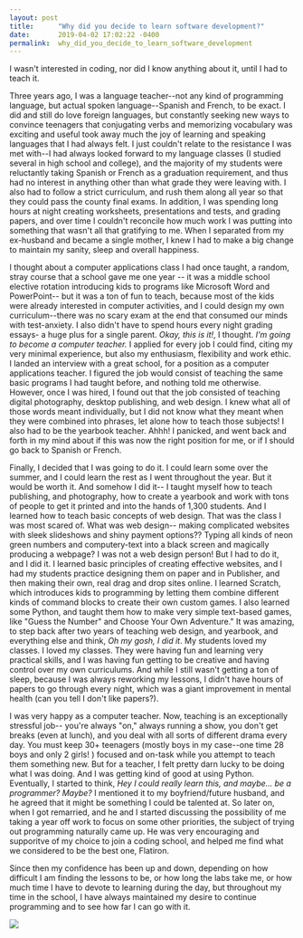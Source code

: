 ```yaml
---
layout: post
title:      "Why did you decide to learn software development?"
date:       2019-04-02 17:02:22 -0400
permalink:  why_did_you_decide_to_learn_software_development
---
```



I wasn't interested in coding, nor did I know anything about it, until I had to teach it.  

Three years ago, I was a language teacher--not any kind of programming language, but actual spoken language--Spanish and French, to be exact.  I did and still do love foreign languages, but constantly seeking new ways to convince teenagers that conjugating verbs and memorizing vocabulary was exciting and useful took away much the joy of learning and speaking languages that I had always felt.  I just couldn't relate to the resistance I was met with--I had always looked forward to my language classes (I studied several in high school and college), and the majority of my students were reluctantly taking Spanish or French as a graduation requirement, and thus had no interest in anything other than what grade they were leaving with.  I also had to follow a strict curriculum, and rush them along all year so that they could pass the county final exams.  In addition, I was spending long hours at night creating worksheets, presentations and tests, and grading papers, and over time I couldn't reconcile how much work I was putting into something that wasn't all that gratifying to me.  When I separated from my ex-husband and became a single mother, I knew I had to make a big change to maintain my sanity, sleep and overall happiness.  

I thought about a computer applications class I had once taught, a random, stray course that a school gave me one year -- it was a middle school elective rotation introducing kids to programs like Microsoft Word and PowerPoint-- but it was a ton of fun to teach, because most of the kids were already interested in computer activities, and I could design my own curriculum--there was no scary exam at the end that consumed our minds with test-anxiety.  I also didn't have to spend hours every night grading essays- a huge plus for a single parent.  *Okay, this is it!*, I thought.  *I'm going to become a computer teacher.*  I applied for every job I could find, citing my very minimal experience, but also my enthusiasm, flexibility and work ethic.  I landed an interview with a great school, for a position as a computer applications teacher.  I figured the job would consist of teaching the same basic programs I had taught before, and nothing told me otherwise.  However, once I was hired, I found out that the job consisted of teaching digital photography, desktop publishing, and web design.  I knew what all of those words meant individually, but I did not know what they meant when they were combined into phrases, let alone how to teach those subjects!  I also had to be the yearbook teacher.  Ahhh!  I panicked, and went back and forth in my mind about if this was now the right position for me, or if I should go back to Spanish or French.  

Finally, I decided that I was going to do it.  I could learn some over the summer, and I could learn the rest as I went throughout the year.  But it would be worth it.  And somehow I did it-- I taught myself how to teach publishing, and photography, how to create a yearbook and work with tons of people to get it printed and into the hands of 1,300 students.  And I learned how to teach basic concepts of web design.  That was the class I was most scared of.  What was web design-- making complicated websites with sleek slideshows and shiny payment options??  Typing all kinds of neon green numbers and computery-text into a black screen and magically producing a webpage?  I was not a web design person!  But I had to do it, and I did it.  I learned basic principles of creating effective websites, and I had my students practice designing them on paper and in Publisher, and then making their own, real drag and drop sites online.  I learned Scratch, which introduces kids to programming by letting them combine different kinds of command blocks to create their own custom games.  I also learned some Python, and taught them how to make very simple text-based games, like "Guess the Number" and Choose Your Own Adventure."  It was amazing, to step back after two years of teaching web design, and yearbook, and everything else and think, *Oh my gosh, I did it*.  My students loved my classes.  I loved my classes.  They were having fun and learning very practical skills, and I was having fun getting to be creative and having control over my own curriculums.  And while I still wasn't getting a ton of sleep, because I was always reworking my lessons, I didn't have hours of papers to go through every night, which was a giant improvement in mental health (can you tell I don't like papers?).  

I was very happy as a computer teacher.  Now, teaching is an exceptionally stressful job-- you're always "on," always running a show, you don't get breaks (even at lunch), and you deal with all sorts of different drama every day.  You must keep 30+ teenagers (mostly boys in my case--one time 28 boys and only 2 girls! ) focused and on-task while you attempt to teach them something new.  But for a teacher, I felt pretty darn lucky to be doing what I was doing.  And I was getting kind of good at using Python.  Eventually, I started to think, *Hey I could really learn this, and maybe... be a programmer?  Maybe?*  I mentioned it to my boyfriend/future husband, and he agreed that it might be something I could be talented at.  So later on, when I got remarried, and he and I started discussing the possibility of me taking a year off work to focus on some other priorities, the subject of trying out programming naturally came up.  He was very encouraging and supporitve of my choice to join a coding school, and helped me find what we considered to be the best one, Flatiron.  

Since then my confidence has been up and down, depending on how difficult I am finding the lessons to be, or how long the labs take me, or how much time I have to devote to learning during the day, but throughout my time in the school, I have always maintained my desire to continue programming and to see how far I can go with it.

![](https://i.imgur.com/EbqnmmR.jpg)
